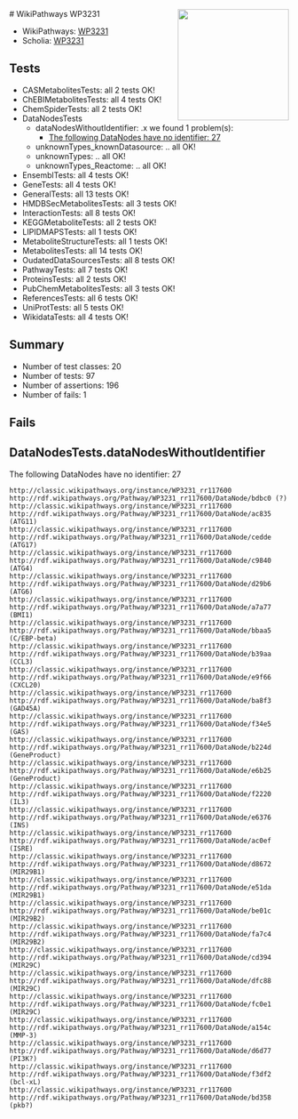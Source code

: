<img style="float: right; width: 200px" src="https://upload.wikimedia.org/wikipedia/commons/thumb/8/83/Wplogo_with_text_500.png/640px-Wplogo_with_text_500.png" />
# WikiPathways WP3231

* WikiPathways: [WP3231](https://wikipathways.org/pathways/WP3231)
* Scholia: [WP3231](https://scholia.toolforge.org/wikipathways/WP3231)
## Tests
* CASMetabolitesTests: all 2 tests OK!
* ChEBIMetabolitesTests: all 4 tests OK!
* ChemSpiderTests: all 2 tests OK!
* DataNodesTests
    * dataNodesWithoutIdentifier: .x we found 1 problem(s):
        * [The following DataNodes have no identifier: 27](#8792c4b6)
    * unknownTypes_knownDatasource: .. all OK!
    * unknownTypes: .. all OK!
    * unknownTypes_Reactome: .. all OK!
* EnsemblTests: all 4 tests OK!
* GeneTests: all 4 tests OK!
* GeneralTests: all 13 tests OK!
* HMDBSecMetabolitesTests: all 3 tests OK!
* InteractionTests: all 8 tests OK!
* KEGGMetaboliteTests: all 2 tests OK!
* LIPIDMAPSTests: all 1 tests OK!
* MetaboliteStructureTests: all 1 tests OK!
* MetabolitesTests: all 14 tests OK!
* OudatedDataSourcesTests: all 8 tests OK!
* PathwayTests: all 7 tests OK!
* ProteinsTests: all 2 tests OK!
* PubChemMetabolitesTests: all 3 tests OK!
* ReferencesTests: all 6 tests OK!
* UniProtTests: all 5 tests OK!
* WikidataTests: all 4 tests OK!


## Summary

* Number of test classes: 20
* Number of tests: 97
* Number of assertions: 196
* Number of fails: 1

## Fails

<a name="8792c4b6" />

## DataNodesTests.dataNodesWithoutIdentifier

The following DataNodes have no identifier: 27
```
http://classic.wikipathways.org/instance/WP3231_rr117600 http://rdf.wikipathways.org/Pathway/WP3231_rr117600/DataNode/bdbc0 (?)
http://classic.wikipathways.org/instance/WP3231_rr117600 http://rdf.wikipathways.org/Pathway/WP3231_rr117600/DataNode/ac835 (ATG11)
http://classic.wikipathways.org/instance/WP3231_rr117600 http://rdf.wikipathways.org/Pathway/WP3231_rr117600/DataNode/cedde (ATG17)
http://classic.wikipathways.org/instance/WP3231_rr117600 http://rdf.wikipathways.org/Pathway/WP3231_rr117600/DataNode/c9840 (ATG4)
http://classic.wikipathways.org/instance/WP3231_rr117600 http://rdf.wikipathways.org/Pathway/WP3231_rr117600/DataNode/d29b6 (ATG6)
http://classic.wikipathways.org/instance/WP3231_rr117600 http://rdf.wikipathways.org/Pathway/WP3231_rr117600/DataNode/a7a77 (BMI1)
http://classic.wikipathways.org/instance/WP3231_rr117600 http://rdf.wikipathways.org/Pathway/WP3231_rr117600/DataNode/bbaa5 (C/EBP-beta)
http://classic.wikipathways.org/instance/WP3231_rr117600 http://rdf.wikipathways.org/Pathway/WP3231_rr117600/DataNode/b39aa (CCL3)
http://classic.wikipathways.org/instance/WP3231_rr117600 http://rdf.wikipathways.org/Pathway/WP3231_rr117600/DataNode/e9f66 (CXCL20)
http://classic.wikipathways.org/instance/WP3231_rr117600 http://rdf.wikipathways.org/Pathway/WP3231_rr117600/DataNode/ba8f3 (GAD45A)
http://classic.wikipathways.org/instance/WP3231_rr117600 http://rdf.wikipathways.org/Pathway/WP3231_rr117600/DataNode/f34e5 (GAS)
http://classic.wikipathways.org/instance/WP3231_rr117600 http://rdf.wikipathways.org/Pathway/WP3231_rr117600/DataNode/b224d (GeneProduct)
http://classic.wikipathways.org/instance/WP3231_rr117600 http://rdf.wikipathways.org/Pathway/WP3231_rr117600/DataNode/e6b25 (GeneProduct)
http://classic.wikipathways.org/instance/WP3231_rr117600 http://rdf.wikipathways.org/Pathway/WP3231_rr117600/DataNode/f2220 (IL3)
http://classic.wikipathways.org/instance/WP3231_rr117600 http://rdf.wikipathways.org/Pathway/WP3231_rr117600/DataNode/e6376 (INS)
http://classic.wikipathways.org/instance/WP3231_rr117600 http://rdf.wikipathways.org/Pathway/WP3231_rr117600/DataNode/ac0ef (ISRE)
http://classic.wikipathways.org/instance/WP3231_rr117600 http://rdf.wikipathways.org/Pathway/WP3231_rr117600/DataNode/d8672 (MIR29B1)
http://classic.wikipathways.org/instance/WP3231_rr117600 http://rdf.wikipathways.org/Pathway/WP3231_rr117600/DataNode/e51da (MIR29B1)
http://classic.wikipathways.org/instance/WP3231_rr117600 http://rdf.wikipathways.org/Pathway/WP3231_rr117600/DataNode/be01c (MIR29B2)
http://classic.wikipathways.org/instance/WP3231_rr117600 http://rdf.wikipathways.org/Pathway/WP3231_rr117600/DataNode/fa7c4 (MIR29B2)
http://classic.wikipathways.org/instance/WP3231_rr117600 http://rdf.wikipathways.org/Pathway/WP3231_rr117600/DataNode/cd394 (MIR29C)
http://classic.wikipathways.org/instance/WP3231_rr117600 http://rdf.wikipathways.org/Pathway/WP3231_rr117600/DataNode/dfc88 (MIR29C)
http://classic.wikipathways.org/instance/WP3231_rr117600 http://rdf.wikipathways.org/Pathway/WP3231_rr117600/DataNode/fc0e1 (MIR29C)
http://classic.wikipathways.org/instance/WP3231_rr117600 http://rdf.wikipathways.org/Pathway/WP3231_rr117600/DataNode/a154c (MMP-3)
http://classic.wikipathways.org/instance/WP3231_rr117600 http://rdf.wikipathways.org/Pathway/WP3231_rr117600/DataNode/d6d77 (PI3K?)
http://classic.wikipathways.org/instance/WP3231_rr117600 http://rdf.wikipathways.org/Pathway/WP3231_rr117600/DataNode/f3df2 (bcl-xL)
http://classic.wikipathways.org/instance/WP3231_rr117600 http://rdf.wikipathways.org/Pathway/WP3231_rr117600/DataNode/bd358 (pkb?)
```

